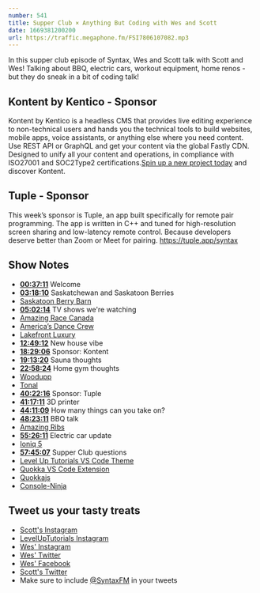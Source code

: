 ```yaml
---
number: 541
title: Supper Club × Anything But Coding with Wes and Scott
date: 1669381200200
url: https://traffic.megaphone.fm/FSI7806107082.mp3
---
```


In this supper club episode of Syntax, Wes and Scott talk with Scott and Wes! Talking about BBQ, electric cars, workout equipment, home renos - but they do sneak in a bit of coding talk!

## Kontent by Kentico - Sponsor

Kontent by Kentico is a headless CMS that provides live editing experience to non-technical users and hands you the technical tools to build websites, mobile apps, voice assistants, or anything else where you need content. Use REST API or GraphQL and get your content via the global Fastly CDN. Designed to unify all your content and operations, in compliance with ISO27001 and SOC2Type2 certifications.[Spin up a new project today](kontent.ai/syntax) and discover Kontent.

## Tuple - Sponsor

This week’s sponsor is Tuple, an app built specifically for remote pair programming. The app is written in C++ and tuned for high-resolution screen sharing and low-latency remote control. Because developers deserve better than Zoom or Meet for pairing. <https://tuple.app/syntax>

## Show Notes

* **[00:37:11](#t=00:37:11)** Welcome
* **[03:18:10](#t=03:18:10)** Saskatchewan and Saskatoon Berries
* [Saskatoon Berry Barn](https://www.berrybarn.ca)
* **[05:02:14](#t=05:02:14)** TV shows we're watching
* [Amazing Race Canada](https://en.wikipedia.org/wiki/The_Amazing_Race_Canada)
* [America’s Dance Crew](https://en.wikipedia.org/wiki/America%27s_Best_Dance_Crew)
* [Lakefront Luxury](https://tv.cottagelife.com/shows/lakefront-luxury/)
* **[12:49:12](#t=12:49:12)** New house vibe
* **[18:29:06](#t=18:29:06)** Sponsor: Kontent
* **[19:13:20](#t=19:13:20)** Sauna thoughts
* **[22:58:24](#t=22:58:24)** Home gym thoughts
* [Woodupp](https://woodupp.com)
* [Tonal](https://www.tonal.com)
* **[40:22:16](#t=40:22:16)** Sponsor: Tuple
* **[41:17:11](#t=41:17:11)** 3D printer
* **[44:11:09](#t=44:11:09)** How many things can you take on?
* **[48:23:11](#t=48:23:11)** BBQ talk
* [Amazing Ribs](https://amazingribs.com)
* **[55:26:11](#t=55:26:11)** Electric car update
* [Ioniq 5](https://www.caranddriver.com/hyundai/ioniq-5)
* **[57:45:07](#t=57:45:07)** Supper Club questions
* [Level Up Tutorials VS Code Theme](https://marketplace.visualstudio.com/items?itemName=leveluptutorials.theme-levelup)
* [Quokka VS Code Extension](https://marketplace.visualstudio.com/items?itemName=WallabyJs.quokka-vscode)
* [Quokkajs](https://quokkajs.com)
* [Console-Ninja](https://console-ninja.com)

## Tweet us your tasty treats

* [Scott's Instagram](https://www.instagram.com/stolinski/)
* [LevelUpTutorials Instagram](https://www.instagram.com/LevelUpTutorials/)
* [Wes' Instagram](https://www.instagram.com/wesbos/)
* [Wes' Twitter](https://twitter.com/wesbos)
* [Wes' Facebook](https://www.facebook.com/wesbos.developer)
* [Scott's Twitter](https://twitter.com/stolinski)
* Make sure to include [@SyntaxFM](https://twitter.com/SyntaxFM) in your tweets
